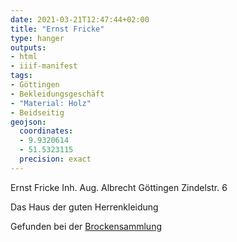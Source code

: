 ```yaml
---
date: 2021-03-21T12:47:44+02:00
title: "Ernst Fricke"
type: hanger
outputs:
- html
- iiif-manifest
tags:
- Göttingen
- Bekleidungsgeschäft
- "Material: Holz"
- Beidseitig
geojson:
  coordinates:
  - 9.9320614
  - 51.5323115
  precision: exact
---
```

Ernst Fricke Inh. Aug. Albrecht Göttingen Zindelstr. 6

Das Haus der guten Herrenkleidung

<div class="source">Gefunden bei der <a href="https://www.neue-arbeit-brockensammlung.de/geschaefte/gebrauchtmoebelkaufhaus/">Brockensammlung</a></div>
